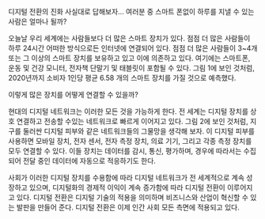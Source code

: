 디지털 전환의 진화
사실대로 답해보자... 여러분 중 스마트 폰없이 하루를 지낼 수 있는 사람은 얼마나 될까?

오늘날 우리 세계에는 사람들보다 더 많은 스마트 장치가 있다. 점점 더 많은 사람들이 하루 24시간 어떠한 방식으로든 인터넷에 연결되어 있다. 점점 더 많은 사람들이 3~4개 또는 그 이상의 스마트 장치를 보유하고 있고 이에 의존하고 있다. 여기에는 스마트폰, 운동 및 건강 모니터, 전자책 단말기 및 태블릿이 포함될 수 있다. 그림 1에 보인 것처럼, 2020년까지 소비자 1인당 평균 6.58 개의 스마트 장치를 가질 것으로 예측했다.

이렇게 많은 장치를 어떻게 연결할 수 있을까?

현대의 디지털 네트워크는 이러한 모든 것을 가능하게 한다. 전 세계는 디지털 장치를 상호 연결하고 전송할 수있는 네트워크로 빠르게 이어지고 있다. 그림 2에 보인 것처럼, 지구를 둘러싼 디지털 피부와 같은 네트워크들의 그물망을 생각해 보자. 이 디지털 피부를 사용하면 모바일 장치, 전자 센서, 전자 측정 장치, 의료 기기, 그리고 각종 측정 장치를 모두 연결할 수 있다. 이들 장치는 데이터를 감시, 통신, 평가하며, 경우에 따라서는 수집되어 전달 중인 데이터에 자동으로 적응하기도 한다.

사회가 이러한 디지털 장치를 수용함에 따라 디지털 네트워크가 전 세계적으로 계속 성장하고 있으며, 디지털화의 경제적 이익이 계속 증가함에 따라 디지털 전환이 이루어지고 있다. 디지털 전환은 디지털 기술의 적용을 의미하며 비즈니스와 산업이 혁신할 수 있는 발판을 만들어 준다. 디지털 전환은 이제 인간 사회 모든 측면에 적용되고 있다.